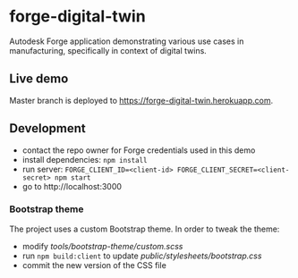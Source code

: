 # forge-digital-twin

Autodesk Forge application demonstrating various use cases in manufacturing, specifically in context of digital twins.

## Live demo

Master branch is deployed to https://forge-digital-twin.herokuapp.com.

## Development

- contact the repo owner for Forge credentials used in this demo
- install dependencies: `npm install`
- run server: `FORGE_CLIENT_ID=<client-id> FORGE_CLIENT_SECRET=<client-secret> npm start`
- go to http://localhost:3000

### Bootstrap theme

The project uses a custom Bootstrap theme. In order to tweak the theme:

- modify _tools/bootstrap-theme/custom.scss_
- run `npm build:client` to update _public/stylesheets/bootstrap.css_
- commit the new version of the CSS file